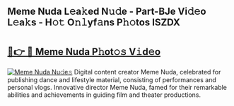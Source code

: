 ## Meme Nuda L𝚎a𝚔ed N𝚞𝚍e - Part-BJe Vi𝚍𝚎o L𝚎a𝚔s - H𝚘𝚝 O𝚗𝚕yf𝚊ns P𝚑𝚘tos ISZDX

# <h2><a href="http://kf55v8q.oniu.top/?m=Meme+Nuda">🔗👉 🔴 Meme Nuda P𝚑ot𝚘𝚜 V𝚒d𝚎o</a></h2>

[![Meme Nuda Nu𝚍e𝚜](https://i.imgur.com/0qMVB7G.gif)](http://kf55v8q.oniu.top/?m=Meme+Nuda)
Digital content creator Meme Nuda, celebrated for publishing dance and lifestyle material, consisting of performances and personal vlogs. Innovative director Meme Nuda, famed for their remarkable abilities and achievements in guiding film and theater productions.  
